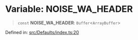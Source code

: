 # Variable: NOISE\_WA\_HEADER

> `const` **NOISE\_WA\_HEADER**: `Buffer`\<`ArrayBuffer`\>

Defined in: [src/Defaults/index.ts:20](https://github.com/Fokusdotid/Baileys/blob/3533fb5d5a1e97f0cc8384505a121b389a346518/src/Defaults/index.ts#L20)
